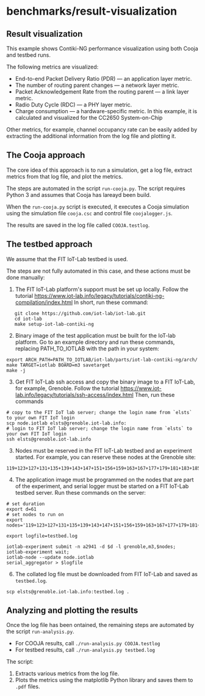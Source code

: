 # benchmarks/result-visualization

Result visualization
--------------------

This example shows Contiki-NG performance visualization using both Cooja and testbed runs.

The following metrics are visualized:

* End-to-end Packet Delivery Ratio (PDR) — an application layer metric.
* The number of routing parent changes — a network layer metric.
* Packet Acknowledgement Rate from the routing parent — a link layer metric.
* Radio Duty Cycle (RDC) — a PHY layer metric.
* Charge consumption — a hardware-specific metric. In this example,
  it is calculated and visualized for the CC2650 System-on-Chip

Other metrics, for example, channel occupancy rate can be easily added by extracting
the additional information from the log file and plotting it.


The Cooja approach
------------------

The core idea of this approach is to run a simulation, get a log file,
extract metrics from that log file, and plot the metrics.

The steps are automated in the script `run-cooja.py`.
The script requires Python 3 and assumes that Cooja has lareayd been build.

When the `run-cooja.py` script is executed, it executes a Cooja simulation
using the simulation file `cooja.csc` and control file `coojalogger.js`.

The results are saved in the log file called `COOJA.testlog`.


The testbed approach
--------------------

We assume that the FIT IoT-Lab testbed is used.

The steps are not fully automated in this case, and these actions must be done manually:

1. The FIT IoT-Lab platform's support must be set up locally.
   Follow the tutorial https://www.iot-lab.info/legacy/tutorials/contiki-ng-compilation/index.html
   In short, run these command:
```
   git clone https://github.com/iot-lab/iot-lab.git
   cd iot-lab
   make setup-iot-lab-contiki-ng
```
2. Binary image of the test application must be built for the IoT-lab platform.
   Go to an example directory and run these commands, replacing PATH_TO_IOTLAB with the path in your system:
```
export ARCH_PATH=PATH_TO_IOTLAB/iot-lab/parts/iot-lab-contiki-ng/arch/
make TARGET=iotlab BOARD=m3 savetarget
make -j
```
3. Get FIT IoT-Lab ssh access and copy the binary image to a FIT IoT-Lab, for example, Grenoble.
   Follow the tutorial https://www.iot-lab.info/legacy/tutorials/ssh-access/index.html
   Then, run these commands
 ```
# copy to the FIT IoT lab server; change the login name from `elsts` to your own FIT IoT login
scp node.iotlab elsts@grenoble.iot-lab.info:
# login to FIT IoT lab server; change the login name from `elsts` to your own FIT IoT login
ssh elsts@grenoble.iot-lab.info
```
3. Nodes must be reserved in the FIT IoT-Lab testbed and an experiment started.
   For example, you can reserve these nodes at the Grenoble site:
```
119+123+127+131+135+139+143+147+151+156+159+163+167+177+179+181+183+185+188+190+193+195+197+199+200+203+205+207+211+215+219
```
4. The application image must be programmed on the nodes that are part of the experiment, and
   serial logger must be started on a FIT IoT-Lab testbed server.
   Run these commands on the server:
```
# set duration
export d=61
# set nodes to run on
export nodes='119+123+127+131+135+139+143+147+151+156+159+163+167+177+179+181+183+185+188+190+193+195+197+199+200+203+205+207+211+215+219'

export logfile=testbed.log

iotlab-experiment submit -n a2941 -d $d -l grenoble,m3,$nodes;
iotlab-experiment wait;
iotlab-node --update node.iotlab
serial_aggregator > $logfile
```
6. The collated log file must be downloaded from FIT IoT-Lab and saved as `testbed.log`.
```
scp elsts@grenoble.iot-lab.info:testbed.log .
```


Analyzing and plotting the results
----------------------------------

Once the log file has been ontained, the remaining steps are automated by the script `run-analysis.py`.

* For COOJA results, call `./run-analysis.py COOJA.testlog`
* For testbed results, call `./run-analysis.py testbed.log`

The script:

1. Extracts various metrics from the log file.
2. Plots the metrics using the matplotlib Python library and saves them to `.pdf` files.
